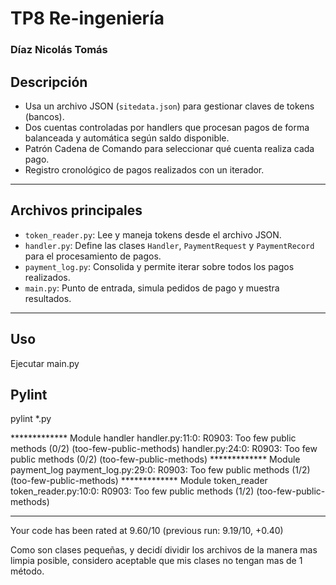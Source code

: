 # TP8 Re-ingeniería
### Díaz Nicolás Tomás
## Descripción

- Usa un archivo JSON (`sitedata.json`) para gestionar claves de tokens (bancos).
- Dos cuentas controladas por handlers que procesan pagos de forma balanceada y automática según saldo disponible.
- Patrón Cadena de Comando para seleccionar qué cuenta realiza cada pago.
- Registro cronológico de pagos realizados con un iterador.


---

## Archivos principales

- `token_reader.py`: Lee y maneja tokens desde el archivo JSON.
- `handler.py`: Define las clases `Handler`, `PaymentRequest` y `PaymentRecord` para el procesamiento de pagos.
- `payment_log.py`: Consolida y permite iterar sobre todos los pagos realizados.
- `main.py`: Punto de entrada, simula pedidos de pago y muestra resultados.

---

## Uso

Ejecutar main.py

## Pylint
pylint *.py

************* Module handler
handler.py:11:0: R0903: Too few public methods (0/2) (too-few-public-methods)
handler.py:24:0: R0903: Too few public methods (0/2) (too-few-public-methods)
************* Module payment_log
payment_log.py:29:0: R0903: Too few public methods (1/2) (too-few-public-methods)
************* Module token_reader
token_reader.py:10:0: R0903: Too few public methods (1/2) (too-few-public-methods)

------------------------------------------------------------------
Your code has been rated at 9.60/10 (previous run: 9.19/10, +0.40)

Como son clases pequeñas, y decidí dividir los archivos de la manera mas limpia posible,
considero aceptable que mis clases no tengan mas de 1 método.

